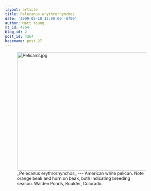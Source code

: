 ```yaml
---
layout: article
title: Pelecanus erythrorhynchos
date: '2009-05-18 12:00:00 -0700'
author: Matt Young
mt_id: 4264
blog_id: 2
post_id: 4264
basename: post_27
---
```

<figure>
<a href="http://en.wikipedia.org/wiki/American_White_Pelican"><img src="http://pandasthumb.org/archives/2009/05/11/Pelican2.jpg" alt="Pelican2.jpg" width="605" height="392" /></a>
<figcaption markdown="span">_Pelecanus erythrorhynchos_ --- American white pelican.  Note orange beak and horn on beak, both indicating breeding season. Walden Ponds, Boulder, Colorado.

</figcaption>
</figure>
